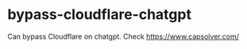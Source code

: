 # bypass-cloudflare-chatgpt
Can bypass Cloudflare on chatgpt. Check https://www.capsolver.com/ 
                                                                                                                